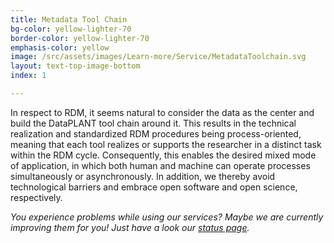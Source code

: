 ```yaml
---
title: Metadata Tool Chain
bg-color: yellow-lighter-70
border-color: yellow-lighter-70
emphasis-color: yellow
image: /src/assets/images/Learn-more/Service/MetadataToolchain.svg
layout: text-top-image-bottom
index: 1

---
```


In respect to RDM, it seems natural to consider the data as the center and build the DataPLANT tool chain around it. This results in the technical realization and standardized RDM procedures being process-oriented, meaning that each tool realizes or supports the researcher in a distinct task within the RDM cycle. Consequently, this enables the desired mixed mode of application, in which both human and machine can operate processes simultaneously or asynchronously. In addition, we thereby avoid technological barriers and embrace open software and open science, respectively. 

*You experience problems while using our services? Maybe we are currently improving them for you! Just have a look our [status page](https://status.nfdi4plants.org).*